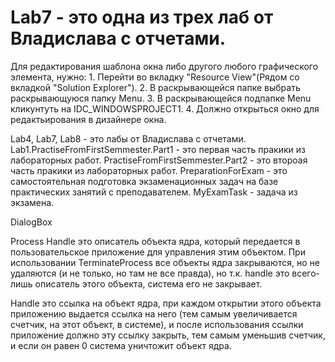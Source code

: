# Lab7 - это одна из трех лаб от Владислава с отчетами.

Для редактирования шаблона окна либо другого любого графического элемента, нужно:
	1. Перейти во вкладку "Resource View"(Рядом со вкладкой "Solution Explorer").
	2. В раскрывающейся папке выбрать раскрывающуюся папку Menu.
	3. В раскрывающейся подпапке Menu кликунтуть на IDC_WINDOWSPROJECT1.
	4. Должно открыться окно для редактьирования в дизайнере окна.

Lab4, Lab7, Lab8 - это лабы от Владислава с отчетами.
Lab1.PractiseFromFirstSemmester.Part1 - это первая часть пракики из лабораторных работ.
PractiseFromFirstSemmester.Part2 - это второая часть пракики из лабораторных работ.
PreparationForExam - это самостоятельная подготовка экзаменационных задач на базе практических занятий с преподавателем.
MyExamTask - задача из экзамена.
	
DialogBox

Process Handle это описатель объекта ядра, который передается в пользовательское приложение для управления этим объектом.
При использовании TerminateProcess все объекты ядра закрываются, но не удаляются (и не только, но там не все правда), но т.к. handle это всего-лишь описатель этого объекта, система его не закрывает.

Handle это ссылка на объект ядра, при каждом открытии этого объекта приложению выдается ссылка на него (тем самым увеличивается счетчик, на этот объект, в системе),
 и после использования ссылки приложение должно эту ссылку закрыть, тем самым уменьшив счетчик, и если он равен 0 система уничтожит объект ядра.
